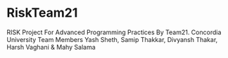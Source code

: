 # RiskTeam21
RISK Project For Advanced Programming Practices By Team21. 
Concordia University
Team Members Yash Sheth, Samip Thakkar, Divyansh Thakar, Harsh Vaghani &amp; Mahy Salama
